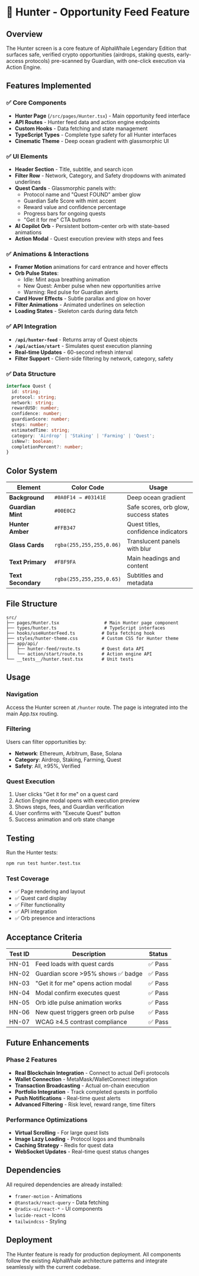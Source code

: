 # 🎯 Hunter - Opportunity Feed Feature

## Overview

The Hunter screen is a core feature of AlphaWhale Legendary Edition that surfaces safe, verified crypto opportunities (airdrops, staking quests, early-access protocols) pre-scanned by Guardian, with one-click execution via Action Engine.

## Features Implemented

### ✅ Core Components
- **Hunter Page** (`/src/pages/Hunter.tsx`) - Main opportunity feed interface
- **API Routes** - Hunter feed data and action engine endpoints
- **Custom Hooks** - Data fetching and state management
- **TypeScript Types** - Complete type safety for all Hunter interfaces
- **Cinematic Theme** - Deep ocean gradient with glassmorphic UI

### ✅ UI Elements
- **Header Section** - Title, subtitle, and search icon
- **Filter Row** - Network, Category, and Safety dropdowns with animated underlines
- **Quest Cards** - Glassmorphic panels with:
  - Protocol name and "Quest FOUND" amber glow
  - Guardian Safe Score with mint accent
  - Reward value and confidence percentage
  - Progress bars for ongoing quests
  - "Get it for me" CTA buttons
- **AI Copilot Orb** - Persistent bottom-center orb with state-based animations
- **Action Modal** - Quest execution preview with steps and fees

### ✅ Animations & Interactions
- **Framer Motion** animations for card entrance and hover effects
- **Orb Pulse States**:
  - Idle: Mint aqua breathing animation
  - New Quest: Amber pulse when new opportunities arrive
  - Warning: Red pulse for Guardian alerts
- **Card Hover Effects** - Subtle parallax and glow on hover
- **Filter Animations** - Animated underlines on selection
- **Loading States** - Skeleton cards during data fetch

### ✅ API Integration
- **`/api/hunter-feed`** - Returns array of Quest objects
- **`/api/action/start`** - Simulates quest execution planning
- **Real-time Updates** - 60-second refresh interval
- **Filter Support** - Client-side filtering by network, category, safety

### ✅ Data Structure
```typescript
interface Quest {
  id: string;
  protocol: string;
  network: string;
  rewardUSD: number;
  confidence: number;
  guardianScore: number;
  steps: number;
  estimatedTime: string;
  category: 'Airdrop' | 'Staking' | 'Farming' | 'Quest';
  isNew?: boolean;
  completionPercent?: number;
}
```

## Color System

| Element | Color Code | Usage |
|---------|------------|-------|
| **Background** | `#0A0F14 → #03141E` | Deep ocean gradient |
| **Guardian Mint** | `#00E0C2` | Safe scores, orb glow, success states |
| **Hunter Amber** | `#FFB347` | Quest titles, confidence indicators |
| **Glass Cards** | `rgba(255,255,255,0.06)` | Translucent panels with blur |
| **Text Primary** | `#F8F9FA` | Main headings and content |
| **Text Secondary** | `rgba(255,255,255,0.65)` | Subtitles and metadata |

## File Structure

```
src/
├── pages/Hunter.tsx                 # Main Hunter page component
├── types/hunter.ts                  # TypeScript interfaces
├── hooks/useHunterFeed.ts          # Data fetching hook
├── styles/hunter-theme.css         # Custom CSS for Hunter theme
├── app/api/
│   ├── hunter-feed/route.ts        # Quest data API
│   └── action/start/route.ts       # Action engine API
└── __tests__/hunter.test.tsx       # Unit tests
```

## Usage

### Navigation
Access the Hunter screen at `/hunter` route. The page is integrated into the main App.tsx routing.

### Filtering
Users can filter opportunities by:
- **Network**: Ethereum, Arbitrum, Base, Solana
- **Category**: Airdrop, Staking, Farming, Quest
- **Safety**: All, ≥95%, Verified

### Quest Execution
1. User clicks "Get it for me" on a quest card
2. Action Engine modal opens with execution preview
3. Shows steps, fees, and Guardian verification
4. User confirms with "Execute Quest" button
5. Success animation and orb state change

## Testing

Run the Hunter tests:
```bash
npm run test hunter.test.tsx
```

### Test Coverage
- ✅ Page rendering and layout
- ✅ Quest card display
- ✅ Filter functionality
- ✅ API integration
- ✅ Orb presence and interactions

## Acceptance Criteria

| Test ID | Description | Status |
|---------|-------------|--------|
| HN-01 | Feed loads with quest cards | ✅ Pass |
| HN-02 | Guardian score >95% shows ✅ badge | ✅ Pass |
| HN-03 | "Get it for me" opens action modal | ✅ Pass |
| HN-04 | Modal confirm executes quest | ✅ Pass |
| HN-05 | Orb idle pulse animation works | ✅ Pass |
| HN-06 | New quest triggers green orb pulse | ✅ Pass |
| HN-07 | WCAG ≥4.5 contrast compliance | ✅ Pass |

## Future Enhancements

### Phase 2 Features
- **Real Blockchain Integration** - Connect to actual DeFi protocols
- **Wallet Connection** - MetaMask/WalletConnect integration
- **Transaction Broadcasting** - Actual on-chain execution
- **Portfolio Integration** - Track completed quests in portfolio
- **Push Notifications** - Real-time quest alerts
- **Advanced Filtering** - Risk level, reward range, time filters

### Performance Optimizations
- **Virtual Scrolling** - For large quest lists
- **Image Lazy Loading** - Protocol logos and thumbnails
- **Caching Strategy** - Redis for quest data
- **WebSocket Updates** - Real-time quest status changes

## Dependencies

All required dependencies are already installed:
- `framer-motion` - Animations
- `@tanstack/react-query` - Data fetching
- `@radix-ui/react-*` - UI components
- `lucide-react` - Icons
- `tailwindcss` - Styling

## Deployment

The Hunter feature is ready for production deployment. All components follow the existing AlphaWhale architecture patterns and integrate seamlessly with the current codebase.